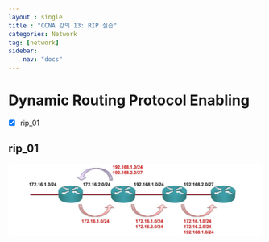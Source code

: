 ```yaml
---
layout : single
title : "CCNA 강의 13: RIP 실습"
categories: Network
tag: [network]
sidebar:
    nav: "docs"
---
```


# Dynamic Routing Protocol Enabling

-  [x] rip_01

## rip_01



<img src = "/images/network/networkbasic/18.jpg">


